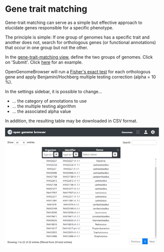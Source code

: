 <link rel="shortcut icon" type="image/svg+xml" href="/opengenomebrowser/favicon.svg">

# Gene trait matching

Gene-trait matching can serve as a simple but effective approach to elucidate genes 
responsible for a specific phenotype.

The principle is simple: If one group of genomes has a specific trait and another does not, 
search for orthologous genes (or functional annotations) that occur in one group but not the other.

In the [gene-trait-matching view](https://opengenomebrowser.bioinformatics.unibe.ch/gene-trait-matching/),
define the two groups of genomes. Click on 'Submit'. Click [here](https://opengenomebrowser.bioinformatics.unibe.ch/gene-trait-matching/?alpha=0.1&anno_type=OL&multiple_testing_method=fdr_bh&g1=FAM22472-i1-1.1+FAM19471-i1-1.1+FAM1079-i1-1.1+FAM21784-i1-1.1+FAM20558-i1-1.1+FAM21277-i1-1.1+FAM21789-i1-1.1+FAM23169-i1-1.1+FAM18815-i1-1.1+FAM3257-i1-1.1+FAM20446-i1-1.1&g2=FAM24227-i1-1.1+FAM24235-i1-1.1+FAM18356-i1-1.1+FAM14217-p1-1.1+FAM19036-p1-1.1+FAM19038-p1-1.1+FAM20833-i1-1.1+FAM17927-i1-1.1+FAM23217-i1-1.1+FAM17891-i1-1.1+FAM13496-i1-1.1) 
for an example.

OpenGenomeBrowser will run a [Fisher's exact test](https://en.wikipedia.org/wiki/Fisher%27s_exact_test)
for each orthologous gene and apply Benjamini/Hochberg multiple testing correction (alpha = 10 %).

In the settings sidebar, it is possible to change...
  - ... the category of annotations to use
  - ... the multiple testing algorithm
  - ... the associated alpha value

In addition, the resulting table may be downloaded in CSV format.

![gene trait matching demo](../media/gene-trait-matching.apng)
